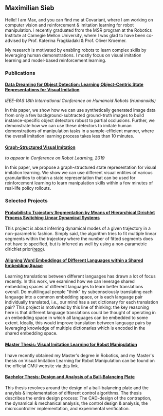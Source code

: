 ## Maximilian Sieb
Hello! I am Max, and you can find me at Covariant, where I am working on computer vision and reinforcement & imitation learning for robot manipulation.
I recently graduated from the MSR program at the Robotics Institute at Carnegie Mellon University, where I was glad to have been co-advised by Prof. Katerina Fragkiadaki & Prof. Oliver Kroemer. 


My research is motivated by enabling robots to learn complex skills by leveraging human demonstrations. I mostly focus on visual imitation learning and model-based reinforcement learning.

### Publications

#### [Data Dreaming for Object Detection: Learning Object-Centric State Representations for Visual Imitation](https://www.cs.cmu.edu/~katef/papers/datadreamHumanoids2018.pdf) 
*IEEE-RAS 18th International Conference on Humanoid Robots (Humanoids)*

In this paper, we show how we can use synthetically generated image data from only a few background-subtracted ground-truth images to build instance-specific object detectors robust to partial occlusions. Further, we demonstrate how we can use these detectors to imitate human demonstrations of manipulation tasks in a sample-efficient manner, where the overall imitation learning process takes less than 10 minutes.

#### [Graph-Structured Visual Imitation](https://arxiv.org/pdf/1907.05518.pdf)
*to appear in Conference on Robot Learning, 2019*

In this paper, we propose a graph-structured state representation for visual imitation learning. We show we can use different visual entities of various granularities to obtain a state representation that can be used for reinforcement learning to learn manipulation skills within a few minutes of real-life policy rollouts.

### Selected Projects

#### [Probabilistic Trajectory Segmentation by Means of Hierarchical Dirichlet Process Switching Linear Dynamical Systems](pdf/HDP_SLDS.pdf)

This project is about inferring dynamical modes of a given trajectory in a non-parametric fashion. Simply said, the algorithm tries to fit multiple linear segments within the trajectory where the number of fitted segments does not have to specified, but is inferred as well by using a non-parametric dirichlet prior([repo](https://github.com/msieb1/switching-linear-dynamical-systems)).


#### [Aligning Word Embeddings of Different Languages within a Shared Embedding Space](pdf/aligning-word-embeddings.pdf)
Learning translations between different languages has drawn a lot of focus recently. In this work, we examined how we can leverage shared embedding spaces of different languages to learn better translations overall. Do multilingual people "think" by subconsciously translating each language into a common embedding space, or is each language pair individually translated, i.e., our mind has a set dictionary for each translation pair? This project is motivated by this line of thinking: the key reasoning here is that different language translations could be thought of operating in an embedding space in which all languages can be embedded to some extent. Ideally, this would improve translation between language pairs by leveraging knowledge of multiple dictionaries which is encoded in the shared embedding space. 

#### [Master Thesis: Visual Imitation Learning for Robot Manipulation](pdf/MSR_thesis_final.pdf)

I have recently obtained my Master's degree in Robotics, and my Master's thesis on Visual Imitation Learning for Robot Manipulation can be found on the official CMU website via [this]( https://www.ri.cmu.edu/publications/visual-imitation-learning-for-robot-manipulation/) link.
      
#### [Bachelor Thesis: Design and Analysis of a Ball-Balancing Plate](pdf/bachelor_thesis.pdf)

This thesis revolves around the design of a ball-balancing plate and the anaylsis & implementation of different control algorithms. The thesis describes the entire design process: The CAD-design of the contraption, the dynamical & mechanical analysis, the control design & analysis, the microcontroller implementation, and experimental verification.
